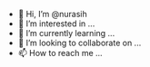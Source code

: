 - 👋 Hi, I’m @nurasih
- 👀 I’m interested in ...
- 🌱 I’m currently learning ...
- 💞️ I’m looking to collaborate on ...
- 📫 How to reach me ...

<!---
nurasih/nurasih is a ✨ special ✨ repository because its `README.md` (this file) appears on your GitHub profile.
You can click the Preview link to take a look at your changes.
--->
